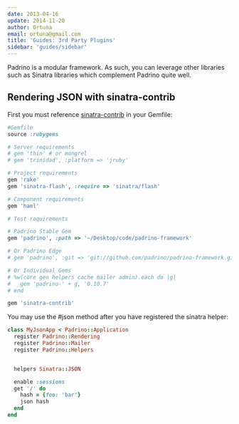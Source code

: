 ```yaml
---
date: 2013-04-16
update: 2014-11-20
author: Ortuna
email: ortuna@gmail.com
title: 'Guides: 3rd Party Plugins'
sidebar: 'guides/sidebar'
---
```


Padrino is a modular framework. As such, you can leverage other libraries such as Sinatra libraries which
complement Padrino quite well.


## Rendering JSON with sinatra-contrib

First you must reference [sinatra-contrib](https://github.com/sinatra/sinatra-contrib) in your Gemfile:


```ruby
#Gemfile
source :rubygems

# Server requirements
# gem 'thin' # or mongrel
# gem 'trinidad', :platform => 'jruby'

# Project requirements
gem 'rake'
gem 'sinatra-flash', :require => 'sinatra/flash'

# Component requirements
gem 'haml'

# Test requirements

# Padrino Stable Gem
gem 'padrino', :path => '~/Desktop/code/padrino-framework'

# Or Padrino Edge
# gem 'padrino', :git => 'git://github.com/padrino/padrino-framework.git'

# Or Individual Gems
# %w(core gen helpers cache mailer admin).each do |g|
#   gem 'padrino-' + g, '0.10.7'
# end

gem 'sinatra-contrib'
```


You may use the #json method after you have registered the sinatra helper:


```ruby
class MyJsonApp < Padrino::Application
  register Padrino::Rendering
  register Padrino::Mailer
  register Padrino::Helpers


  helpers Sinatra::JSON

  enable :sessions
  get '/' do
    hash = {foo: 'bar'}
    json hash
  end
end
```

